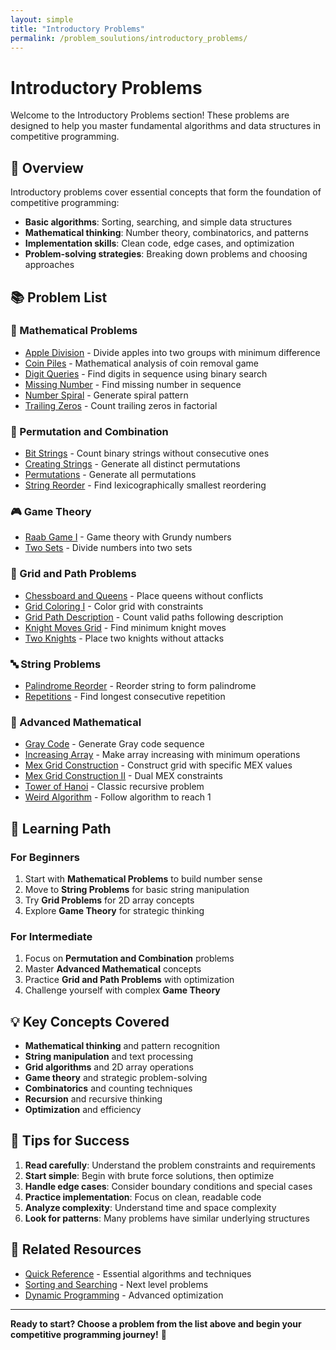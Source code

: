 ```yaml
---
layout: simple
title: "Introductory Problems"
permalink: /problem_soulutions/introductory_problems/
---
```



# Introductory Problems

Welcome to the Introductory Problems section! These problems are designed to help you master fundamental algorithms and data structures in competitive programming.

## 🎯 Overview

Introductory problems cover essential concepts that form the foundation of competitive programming:
- **Basic algorithms**: Sorting, searching, and simple data structures
- **Mathematical thinking**: Number theory, combinatorics, and patterns
- **Implementation skills**: Clean code, edge cases, and optimization
- **Problem-solving strategies**: Breaking down problems and choosing approaches

## 📚 Problem List

### 🔢 Mathematical Problems
- [Apple Division](../apple_division_analysis/) - Divide apples into two groups with minimum difference
- [Coin Piles](../coin_piles_analysis/) - Mathematical analysis of coin removal game
- [Digit Queries](../digit_queries_analysis/) - Find digits in sequence using binary search
- [Missing Number](../missing_number_analysis/) - Find missing number in sequence
- [Number Spiral](../number_spiral_analysis/) - Generate spiral pattern
- [Trailing Zeros](../trailing_zeros_analysis/) - Count trailing zeros in factorial

### 🔄 Permutation and Combination
- [Bit Strings](../bit_strings_analysis/) - Count binary strings without consecutive ones
- [Creating Strings](../creating_strings_analysis/) - Generate all distinct permutations
- [Permutations](../permutations_analysis/) - Generate all permutations
- [String Reorder](../string_reorder_analysis/) - Find lexicographically smallest reordering

### 🎮 Game Theory
- [Raab Game I](../raab_game_i_analysis/) - Game theory with Grundy numbers
- [Two Sets](../two_sets_analysis/) - Divide numbers into two sets

### 🏁 Grid and Path Problems
- [Chessboard and Queens](../chessboard_and_queens_analysis/) - Place queens without conflicts
- [Grid Coloring I](../grid_coloring_i_analysis/) - Color grid with constraints
- [Grid Path Description](../grid_path_description_analysis/) - Count valid paths following description
- [Knight Moves Grid](../knight_moves_grid_analysis/) - Find minimum knight moves
- [Two Knights](../two_knights_analysis/) - Place two knights without attacks

### 🔤 String Problems
- [Palindrome Reorder](../palindrome_reorder_analysis/) - Reorder string to form palindrome
- [Repetitions](../repetitions_analysis/) - Find longest consecutive repetition

### 🔢 Advanced Mathematical
- [Gray Code](../gray_code_analysis/) - Generate Gray code sequence
- [Increasing Array](../increasing_array_analysis/) - Make array increasing with minimum operations
- [Mex Grid Construction](../mex_grid_construction_analysis/) - Construct grid with specific MEX values
- [Mex Grid Construction II](../mex_grid_construction_ii_analysis/) - Dual MEX constraints
- [Tower of Hanoi](../tower_of_hanoi_analysis/) - Classic recursive problem
- [Weird Algorithm](../weird_algorithm_analysis/) - Follow algorithm to reach 1

## 🎯 Learning Path

### For Beginners
1. Start with **Mathematical Problems** to build number sense
2. Move to **String Problems** for basic string manipulation
3. Try **Grid Problems** for 2D array concepts
4. Explore **Game Theory** for strategic thinking

### For Intermediate
1. Focus on **Permutation and Combination** problems
2. Master **Advanced Mathematical** concepts
3. Practice **Grid and Path Problems** with optimization
4. Challenge yourself with complex **Game Theory**

## 💡 Key Concepts Covered

- **Mathematical thinking** and pattern recognition
- **String manipulation** and text processing
- **Grid algorithms** and 2D array operations
- **Game theory** and strategic problem-solving
- **Combinatorics** and counting techniques
- **Recursion** and recursive thinking
- **Optimization** and efficiency

## 🚀 Tips for Success

1. **Read carefully**: Understand the problem constraints and requirements
2. **Start simple**: Begin with brute force solutions, then optimize
3. **Handle edge cases**: Consider boundary conditions and special cases
4. **Practice implementation**: Focus on clean, readable code
5. **Analyze complexity**: Understand time and space complexity
6. **Look for patterns**: Many problems have similar underlying structures

## 🔗 Related Resources

- [Quick Reference](/quick_reference/) - Essential algorithms and techniques
- [Sorting and Searching](/problem_soulutions/sorting_and_searching/) - Next level problems
- [Dynamic Programming](/problem_soulutions/dynamic_programming/) - Advanced optimization

---

**Ready to start? Choose a problem from the list above and begin your competitive programming journey!** 🚀 